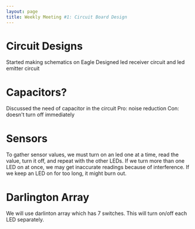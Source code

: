 ```yaml
---
layout: page
title: Weekly Meeting #1: Circuit Board Design
---
```


# Circuit Designs
Started making schematics on Eagle
Designed led receiver circuit and led emitter circuit

# Capacitors?
Discussed the need of capacitor in the circuit
Pro: noise reduction 
Con: doesn't turn off immediately

# Sensors
To gather sensor values, we must turn on an led one at a time, read the value, turn it off, and repeat with the other LEDs. If we turn more than one LED on at once, we may get inaccurate readings because of interference. If we keep an LED on for too long, it might burn out. 

# Darlington Array
We will use darlinton array which has 7 switches. This will turn on/off each LED separately.